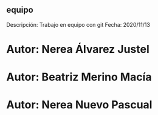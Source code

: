 ## equipo

Descripción:  Trabajo en equipo con git
Fecha: 2020/11/13


# Autor: Nerea Álvarez Justel

# Autor: Beatriz Merino Macía

# Autor: Nerea Nuevo Pascual
